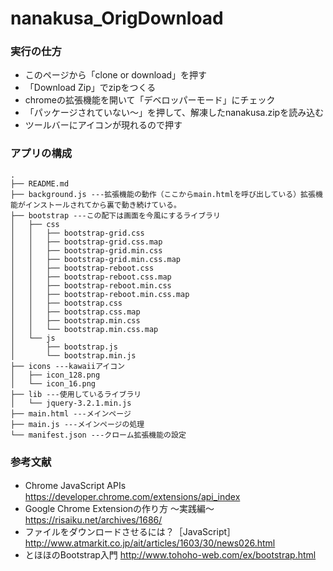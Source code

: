 # nanakusa_OrigDownload

### 実行の仕方
+ このページから「clone or download」を押す
+ 「Download Zip」でzipをつくる
+ chromeの拡張機能を開いて「デベロッパーモード」にチェック
+ 「パッケージされていない〜」を押して、解凍したnanakusa.zipを読み込む
+ ツールバーにアイコンが現れるので押す

### アプリの構成
```
.
├── README.md
├── background.js ---拡張機能の動作（ここからmain.htmlを呼び出している）拡張機能がインストールされてから裏で動き続けている。
├── bootstrap ---この配下は画面を今風にするライブラリ
│   ├── css
│   │   ├── bootstrap-grid.css
│   │   ├── bootstrap-grid.css.map
│   │   ├── bootstrap-grid.min.css
│   │   ├── bootstrap-grid.min.css.map
│   │   ├── bootstrap-reboot.css
│   │   ├── bootstrap-reboot.css.map
│   │   ├── bootstrap-reboot.min.css
│   │   ├── bootstrap-reboot.min.css.map
│   │   ├── bootstrap.css
│   │   ├── bootstrap.css.map
│   │   ├── bootstrap.min.css
│   │   └── bootstrap.min.css.map
│   └── js
│       ├── bootstrap.js
│       └── bootstrap.min.js
├── icons ---kawaiiアイコン
│   ├── icon_128.png
│   └── icon_16.png
├── lib ---使用しているライブラリ
│   └── jquery-3.2.1.min.js
├── main.html ---メインページ
├── main.js ---メインページの処理
└── manifest.json ---クローム拡張機能の設定
```

### 参考文献
+ Chrome JavaScript APIs　https://developer.chrome.com/extensions/api_index
+ Google Chrome Extensionの作り方 ～実践編～ https://risaiku.net/archives/1686/
+ ファイルをダウンロードさせるには？［JavaScript］http://www.atmarkit.co.jp/ait/articles/1603/30/news026.html
+ とほほのBootstrap入門 http://www.tohoho-web.com/ex/bootstrap.html
